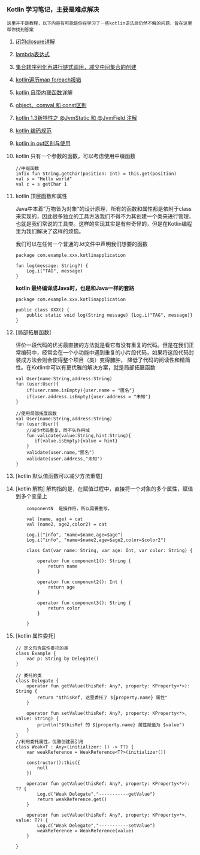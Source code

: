### Kotlin 学习笔记，主要是难点解决

    这里并不是教程，以下内容有可能是你在学习了一些kotlin语法后仍然不解的问题，皆在这里帮你找到答案

1. [闭包closure详解](https://github.com/UCodeUStory/Relax/tree/master/source/closure.md)
2. [lambda表达式](https://github.com/UCodeUStory/Relax/tree/master/source/lambda.md)
3. [集合转序列化再进行链式调用，减少中间集合的创建](https://github.com/UCodeUStory/Relax/tree/master/source/sequence.md)
4. [kotlin遍历map foreach报错](https://github.com/UCodeUStory/Relax/tree/master/source/kotlin_map_error.md)
5. [kotlin 自带内联函数详解](https://github.com/UCodeUStory/Relax/tree/master/source/kotlin_inline.md)
6. [object、comval 和 const区别](https://github.com/UCodeUStory/Relax/tree/master/source/kotlin_val_const.md)
7. [kotlin 1.3新特性之 @JvmStatic 和 @JvmField 注解](https://github.com/UCodeUStory/Relax/tree/master/source/jvm_static_java_field.md)
8. [kotlin 编码规范](https://www.kotlincn.net/docs/reference/coding-conventions.html)
9. [kotlin in out区别与使用](https://github.com/UCodeUStory/Relax/tree/master/source/in_out.md)
10. kotlin 只有一个参数的函数，可以考虑使用中缀函数

        //中缀函数
        infix fun String.getChar(position: Int) = this.get(position)
        val s = "Hello world"
        val c = s getChar 1

11. kotlin 顶层函数和属性

    Java中本着”万物皆为对象“的设计原理，所有的函数和属性都是依附于class来实现的，因此很多独立的工具方法我们不得不为其创建一个类来进行管理，也就是我们常说的工具类。这样的实现其实是有些奇怪的，但是在Kotlin编程里为我们解决了这样的烦恼。

    我们可以在任何一个普通的.kt文件中声明我们想要的函数

        package com.example.xxx.kotlinapplication

        fun log(message: String?) {
            Log.i("TAG", message)
        }

    **kotlin 最终编译成Java时，也是和Java一样的套路**

        package com.example.xxx.kotlinapplication

        public class XXX() {
            public static void log(String message) {Log.i("TAG", message)}
        }

12. [局部拓展函数]

    评价一段代码的优劣最直接的方法就是看它有没有重复的代码。但是在我们正常编码中，经常会在一个小功能中遇到重复的小片段代码，如果将这段代码封装成方法会则会使得整个项目（类）变得臃肿，
    降低了代码的阅读性和精简性。在Kotlin中可以有更优雅的解决方案，就是局部拓展函数

        val User(name:String,address:String)
        fun (user:User){
            if(user.name.isEmpty){user.name = "匿名"}
            if(user.address.isEmpty){user.address = "未知"}
        }

        //使用局部拓展函数
        val User(name:String,address:String)
        fun (user:User){
            //减少代码重复，而不失作用域
            fun validate(value:String,hint:String){
               if(value.isEmpty){value = hint}
            }
            validate(user.name,"匿名")
            validate(user.address,"未知")
        }

13. [kotlin 默认值函数可以减少方法重载]


14. [kotlin 解构] 解构指的是，在赋值过程中，直接将一个对象的多个属性，赋值到多个变量上

            componentN  是操作符，所以需要重写，

            val (name, age) = cat
            val (name2, age2,color2) = cat

            Log.i("info", "name=$name,age=$age")
            Log.i("info", "name=$name2,age=$age2,color=$color2")

            class Cat(var name: String, var age: Int, var color: String) {

                operator fun component1(): String {
                    return name
                }

                operator fun component2(): Int {
                    return age
                }

                operator fun component3(): String {
                    return color
                }

            }

15. [kotlin 属性委托]

        // 定义包含属性委托的类
        class Example {
            var p: String by Delegate()
        }

        // 委托的类
        class Delegate {
            operator fun getValue(thisRef: Any?, property: KProperty<*>): String {
                return "$thisRef, 这里委托了 ${property.name} 属性"
            }

            operator fun setValue(thisRef: Any?, property: KProperty<*>, value: String) {
                println("$thisRef 的 ${property.name} 属性赋值为 $value")
            }
        }
        //利用委托属性，优雅创建弱引用
        class Weak<T : Any>(initializer: () -> T?) {
            var weakReference = WeakReference<T?>(initializer())

            constructor():this({
                null
            })

            operator fun getValue(thisRef: Any?, property: KProperty<*>): T? {
                Log.d("Weak Delegate","-----------getValue")
                return weakReference.get()
            }

            operator fun setValue(thisRef: Any?, property: KProperty<*>, value: T?) {
                Log.d("Weak Delegate","-----------setValue")
                weakReference = WeakReference(value)
            }

        }



